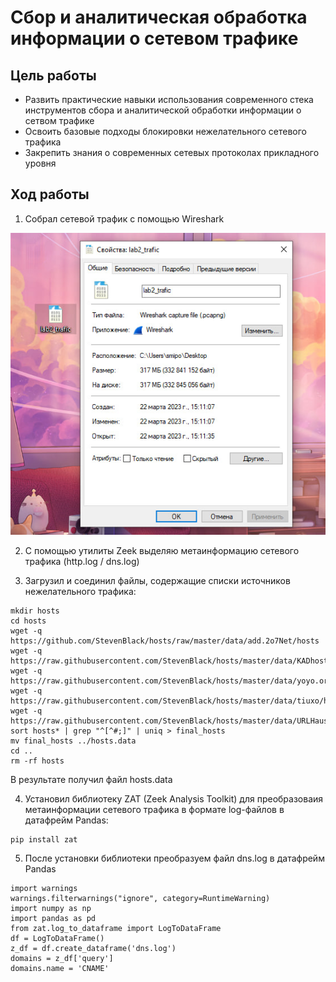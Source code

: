 # Сбор и аналитическая обработка информации о сетевом трафике
## Цель работы
+ Развить практические навыки использования современного стека инструментов сбора и аналитической обработки информации о сетвом трафике
+ Освоить базовые подходы блокировки нежелательного сетевого трафика
+ Закрепить знания о современных сетевых протоколах прикладного уровня
## Ход работы
1. Собрал сетевой трафик с помощью Wireshark

![](https://github.com/Smipos/Sistemi_auth_and_defend/blob/main/lab2/img_lab2/trafic.jpg)

2. С помощью утилиты Zeek выделяю метаинформацию сетевого трафика (http.log / dns.log)

3. Загрузил и соединил файлы, содержащие списки источников нежелательного трафика:

```
mkdir hosts
cd hosts
wget -q https://github.com/StevenBlack/hosts/raw/master/data/add.2o7Net/hosts
wget -q https://raw.githubusercontent.com/StevenBlack/hosts/master/data/KADhosts/hosts
wget -q https://raw.githubusercontent.com/StevenBlack/hosts/master/data/yoyo.org/hosts
wget -q https://raw.githubusercontent.com/StevenBlack/hosts/master/data/tiuxo/hosts
wget -q https://raw.githubusercontent.com/StevenBlack/hosts/master/data/URLHaus/hosts
sort hosts* | grep "^[^#;]" | uniq > final_hosts
mv final_hosts ../hosts.data
cd ..
rm -rf hosts
```
В результате получил файл hosts.data

4. Установил библиотеку ZAT (Zeek Analysis Toolkit) для преобразоваия метаинформации сетевого трафика в формате log-файлов в датафрейм Pandas:

```
pip install zat
```

5. После установки библиотеки преобразуем файл dns.log в датафрейм Pandas

```
import warnings
warnings.filterwarnings("ignore", category=RuntimeWarning)
import numpy as np
import pandas as pd
from zat.log_to_dataframe import LogToDataFrame
df = LogToDataFrame()
z_df = df.create_dataframe('dns.log')
domains = z_df['query']
domains.name = 'CNAME'
```
